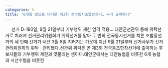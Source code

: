 ```yaml
---
categories: h
title: "6개월 앞으로 다가온 제3회 전국동시조합장선거… 누가 출마하나"
---
```

&nbsp;&nbsp;&nbsp;&nbsp; 선거 D-180일, 9월 21일부터 기부행위 제한 엄격 적용&hellip; 태안군선관위 통해 위탁선거로 치러져																						선거관리위원회가 위탁선거를 맡아 두 번의 전국동시선거를 치른 조합장선거의 세 번째 선거가 내년 3월 8일 치러지는 가운데 지난 9월 21일부터 선거사무가 선거관리위원회의 위탁 · 관리됐다.선관위 위탁은 곧 제3회 전국동조합장선거에 출마하는 후보자들의 기부행위 제한과 맞물리는 셈이다.태안군에서는 태안농협을 비롯한 6개 농협과 서산수협을 비롯한 